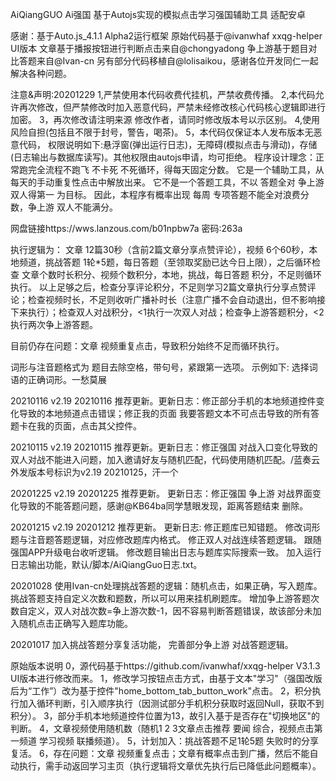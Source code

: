 AiQiangGUO Ai强国 基于Autojs实现的模拟点击学习强国辅助工具 适配安卓

感谢：基于Auto.js_4.1.1 Alpha2运行框架 原始代码基于@ivanwhaf xxqg-helper UI版本 文章基于播报按钮进行判断点击来自@chongyadong 争上游基于题目对比答题来自@Ivan-cn 另有部分代码移植自@lolisaikou，感谢各位开发同仁一起解决各种问题。

注意&声明:20201229 1,严禁使用本代码收费代挂机，严禁收费传播。
                  2,本代码允许再次修改，但严禁修改时加入恶意代码，严禁未经修改核心代码核心逻辑即进行加密。
                  3，再次修改请注明来源 修改作者，请同时修改版本号以示区别。 
                  4,使用风险自担(包括且不限于封号，警告，喝茶)。 
                  5，本代码仅保证本人发布版本无恶意代码，
权限说明如下:悬浮窗(弹出运行日志)，无障碍(模拟点击与滑动)，存储(日志输出与数据库读写)。其他权限由autojs申请，均可拒绝。
程序设计理念：正常跑完全流程不跑飞 不卡死 不死循环，得每天固定分数。
            它是一个辅助工具，从每天的手动重复性点击中解放出来。
            它不是一个答题工具，不以 答题全对 争上游 双人得第一 为目标。
            因此，本程序有概率出现 每周 专项答题不能全对浪费分数，争上游 双人不能满分。
            
网盘链接https://wws.lanzous.com/b01npbw7a 密码:263a

执行逻辑为： 文章 12篇30秒（含前2篇文章分享点赞评论），视频 6个60秒，本地频道，挑战答题 1轮*5题，每日答题（至领取奖励已达今日上限），之后循环检查 文章个数时长积分、视频个数积分，本地，挑战，每日答题 积分，不足则循环执行。 以上足够之后，检查分享评论积分，不足则学习2篇文章执行分享点赞评论；检查视频时长，不足则收听广播补时长（注意广播不会自动退出，但不影响接下来执行）；检查双人对战积分，<1执行一次双人对战；检查争上游答题积分，<2执行两次争上游答题。

目前仍存在问题：文章 视频重复点击，导致积分始终不足而循环执行。

词形与注音题格式为 题目去除空格，带句号，紧跟第一选项。 示例如下: 选择词语的正确词形。一愁莫展

20210116 v2.19 20210116 推荐更新。更新日志：修正部分手机的本地频道控件变化导致的本地频道点击错误；修正我的页面 我要答题文本不可点击导致的所有答题卡在我的页面，点击其父控件。

20210115 v2.19 20210115 推荐更新。更新日志：修正强国 对战入口变化导致的双人对战不能进入问题，加入邀请好友与随机匹配，代码使用随机匹配。/蓝奏云外发版本号标识为v2.19 20210125，汗一个

20201225 v2.19 20201225 推荐更新。 更新日志：修正强国 争上游 对战界面变化导致的不能答题问题，感谢@KB64ba同学慧眼发现，距离答题结束 删除。

20201215 v2.19 20201212 推荐更新。 更新日志: 修正题库已知错题。 修改词形题与注音题答题逻辑，对应修改题库内格式。 修正双人对战连续答题逻辑。 跟随强国APP升级电台收听逻辑。 修改题目输出日志与题库实际搜索一致。 加入运行日志输出功能，默认/脚本/AiQiangGuo日志.txt。

20201028 使用Ivan-cn处理挑战答题的逻辑：随机点击，如果正确，写入题库。 挑战答题支持自定义次数和题数，所以可以用来挂机刷题库。 增加争上游答题次数自定义，双人对战次数=争上游次数-1，因不容易判断答题错误，故该部分未加入随机点击正确写入题库功能。

20201017 加入挑战答题分享复活功能， 完善部分争上游 对战答题逻辑。

原始版本说明 0，源代码基于https://github.com/ivanwhaf/xxqg-helper V3.1.3 UI版本进行修改而来。 1，修改学习按钮点击方式，由基于文本"学习"（强国改版后为“工作”）改为基于控件"home_bottom_tab_button_work"点击。 2，积分执行加入循环判断，引入顺序执行（因测试部分手机积分获取时返回Null，获取不到积分）。 3，部分手机本地频道控件位置为13，故引入基于是否存在"切换地区"的判断。 4，文章视频使用随机数（随机1 2 3文章点击推荐 要闻 综合，视频点击第一频道 学习视频 联播频道）。 5，计划加入：挑战答题不足1轮5题 失败时的分享复活。 6，存在问题：文章 视频重复点击；文章有概率点击到广播，然后不能自动执行，需手动返回学习主页（执行逻辑将文章优先执行后已降低此问题概率）。

